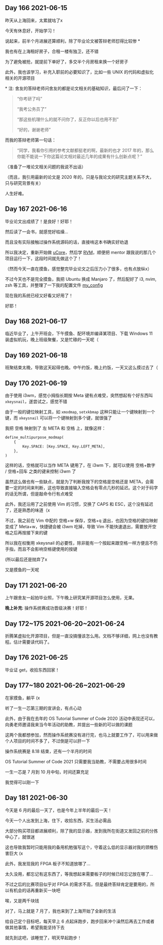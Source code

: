 ## Day 166 2021-06-15

昨天从上海回来，太累就咕了x

今天有休息好，开始学习！

说起来，前半个月进展还算顺利，除了毕业论文被答辩老师怼得比较惨 \*

我也有在上海租好房子，合租一楼有独卫，还不错

为了避免被抢，就提前下单好了，多交半个月房租来换一个好房子

此外，我也该学习，补充入职前的必要知识了，比如一些 UNIX 的代码和虚拟化相关的开源项目

\* 注: 舍友的答辩老师问舍友的都是论文相关的基础知识，最后问了一下：

> “你考研了吗”
>
> “我考公务员了”
>
> “那这些机理什么的就不问你了，反正你以后也用不到”
>
> “好的，谢谢老师”

而我的答辩老师第一句话：

> “同学，我看你引用的参考文献都挺老的啊，最新的也才 2017 年的，那么你能不能说一下你这篇论文相对最近几年的成果有什么创新点呢？”

（准备了一堆论文相关问题的我说不出话）

（而且，我引用最新的论文是 2020 年的，只是与我论文的研究主题关系不大，只与研究背景有关）

人生好难。

## Day 167 2021-06-16

毕业论文出成绩了！是良好！好耶！

然后读了一会书，就感觉好枯燥...

而且没有实际接触过操作系统源码的话，直接啃这本书确实好劝退

所以我决定，重新开始做 [uCore](https://chyyuu.gitbooks.io/ucore_os_docs/content/)，然后学 [RVM](https://github.com/rcore-os/RVM.wiki.git)，顺便把 mentor 跟我说的那几个项目运行一下，这段时间就先做这个了！

（然而今天一直在摸鱼，感觉整完毕业论文之后压力小了很多，也有点放纵x）

不过今天也不是完全摸鱼，我把 Ubuntu 换成 Manjaro 了，然后配好了 i3, nvim, zsh 等工具，并整理了一下我的配置文件 [my_config](https://github.com/wfly1998/my_config)

现在我的系统已经又好看又好用了！

好耶！

## Day 168 2021-06-17

临近毕业了，上午开班会，下午摸鱼、配环境并编译某项目、下载 Windows 11 装虚拟机玩，晚上班级聚餐，又是忙碌的一天呢（

## Day 169 2021-06-18

班聚结束太晚，导致这天起得也晚。中午约饭，晚上约饭，一天又这么摸过去了（

## Day 170 2021-06-19

由于使用 i3wm，感觉小拇指长期按 Meta 键有点难受，突然想起有个好东西叫 `xkeysnail`，遂尝试之，感觉不错

由于一般的键位映射工具，如 `xmodmap`, `setxkbmap` 这种只能让一个键映射到一个键，而 `xkeysnail` 可以将一个键映射到多个键，就很强了

我把 空格 映射到了 左 META 和 空格 上，就像这样：

```python
define_multipurpose_modmap(
    {
        Key.SPACE: [Key.SPACE, Key.LEFT_META],
    },
)
```

这样的话，空格就可以当作 META 键用了，在 i3wm 下，就可以使用 空格+数字 / 空格+回车 之类的键来控制 i3wm 了

虽然这么做也有一些缺点，就是为了判断我按下的空格是空格还是 META，会需要一定的时间来判断，这也导致直接输入空格会有零点几秒的延迟。这个对于码字的话无所谓，但是敲命令行有点难受

此外，我还沿用了之前使用 Vim 的习惯，交换了 CAPS 和 ESC，这个没有延迟了，还是熟悉的味道（x

不过，我之前在 Vim 中配的 空格+w 保存，空格+q 退出，也因为空格的键位映射变成了 Meta+w，快捷键会被 i3wm 吃掉，导致 Vim 不能快速退出，需要放开空格之后再按接下来的键

所以我在权衡用 xkeysnail 的必要性，除非能有一个按起来跟空格一样方便且不伤手指，而且不会影响空格键使用的按键

(所以最后还是抛弃了x

又是摸鱼的一天呢

## Day 171 2021-06-20

上午跟舍友一起拍毕业照，下午晚上研究某开源项目怎么使用，无果。

**晚上补充**: 操作系统赛成功晋级决赛！好耶！

## Day 172~175 2021-06-20~2021-06-24

折腾某虚拟化开源项目，但是一直没搞懂该怎么用。文档不够详细，网上也没有教程。估计需要读代码了。

## Day 176 2021-06-25

毕业证 get，收拾东西回家！

## Day 177~180 2021-06-26~2021-06-29

在家摸鱼，躺平 (x

听了一生一芯第三期的宣讲会，有点心动

此外，由于我在去年的 OS Tutorial Summer of Code 2020 活动中表现还可以，向勇老师邀请我来当今年活动的助教，并提出一些新的可以做的课题

这两个我都想参加，然而操作系统赛没有进行完，也马上就要工作了，可以用来做个人项目的时间不多了，不过倒是可以肝一下

操作系统赛是 8.18 结束，还有一个半月的时间

OS Tutorial Summer of Code 2021 只需要我当助教，不需要占用很多时间

一生一芯是 7 月到 10 月中旬，时间还算充足

我觉得可以刚一下

## Day 181 2021-06-30

今天是 6 月的最后一天了，也是今年上半年的最后一天！

今天一个人出发到上海，住下，收拾东西，买生活必需品

大部分购买项目都进展顺利，除了我的显示器，发到我所在街道又发回之前的分拣中心了，就很迷

这也导致我暂时只能用我的备用机勉强写这个，守着这么低的显示器对我的颈椎伤害巨大 (x

此外，我发现我的 FPGA 板子不知道放哪了...

太久没用，都忘记有这东西了，等我想起来需要板子的时候已经忘记放在哪了...

不过之后的比赛项目似乎对 FPGA 的需求不高，但是最终答辩肯定是要用的，所以有机会的话再重新买一块吧

唉，又是两千块钱

对了，马上就是 7 月了，我也来到了上海开始了全新的生活

给自己定个目标吧，每天早上 6 点起床跑步，跑步回来冲个澡然后再去工作或者做其他事情，希望我能坚持下去

就先到这吧，该睡觉了，明天早起跑步！
